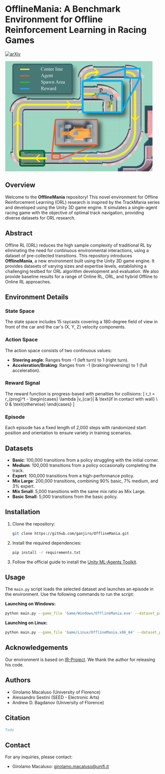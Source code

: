 # OfflineMania: A Benchmark Environment for Offline Reinforcement Learning in Racing Games

[![arXiv](https://img.shields.io/badge/arXiv-Paper-<COLOR>.svg)](todo)

<img src="assets/track.png" width="480" alt="Image of the environment">

## Overview

Welcome to the **OfflineMania** repository! This novel environment for Offline Reinforcement Learning (ORL) research is inspired by the TrackMania series and developed using the Unity 3D game engine. It simulates a single-agent racing game with the objective of optimal track navigation, providing diverse datasets for ORL research.

## Abstract

Offline RL (ORL) reduces the high sample complexity of traditional RL by eliminating the need for continuous environmental interactions, using a dataset of pre-collected transitions. This repository introduces **OfflineMania**, a new environment built using the Unity 3D game engine. It provides datasets of varying sizes and expertise levels, establishing a challenging testbed for ORL algorithm development and evaluation. We also provide baseline results for a range of Online RL, ORL, and hybrid Offline to Online RL approaches.

## Environment Details

### State Space

The state space includes 15 raycasts covering a 180-degree field of view in front of the car and the car's (X, Y, Z) velocity components.

### Action Space

The action space consists of two continuous values:
- **Steering angle**: Ranges from -1 (left turn) to 1 (right turn).
- **Acceleration/Braking**: Ranges from -1 (braking/reversing) to 1 (full acceleration).

### Reward Signal

The reward function is progress-based with penalties for collisions:
\[ r_t = r_{prog}^t - \begin{cases} 
\lambda \|v_{car}\| & \text{if in contact with wall} \\
0 & \text{otherwise} 
\end{cases} \]

### Episode

Each episode has a fixed length of 2,000 steps with randomized start position and orientation to ensure variety in training scenarios.

## Datasets

- **Basic**: 100,000 transitions from a policy struggling with the initial corner.
- **Medium**: 100,000 transitions from a policy occasionally completing the track.
- **Expert**: 100,000 transitions from a high-performance policy.
- **Mix Large**: 200,000 transitions, combining 90% basic, 7% medium, and 3% expert.
- **Mix Small**: 5,000 transitions with the same mix ratio as Mix Large.
- **Basic Small**: 5,000 transitions from the basic policy.

## Installation

1. Clone the repository:
   ```bash
   git clone https://github.com/ganjiro/OfflineMania.git
   ```
2. Install the required dependencies:
   ```bash
   pip install -r requirements.txt
   ```
3. Follow the official guide to install the [Unity ML-Agents Toolkit](https://github.com/Unity-Technologies/ml-agents/blob/develop/docs/Installation.md).

## Usage

The `main.py` script loads the selected dataset and launches an episode in the environment. Use the following commands to run the script:

**Launching on Windows:**
   ```bash
   python main.py --game_file 'Game/Windows/OfflineMania.exe' --dataset_path 'OfflineMania/Datasets' --dataset_name 'mixLarge'
   ```

**Launching on Linux:**
   ```bash
   python main.py --game_file 'Game/Linux/OfflineMania.x86_64' --dataset_path 'OfflineMania/Datasets' --dataset_name 'mixLarge'
   ```

## Acknowledgements

Our environment is based on [IR-Project](https://github.com/monidp9/IR-Project). We thank the author for releasing his code.

## Authors

- Girolamo Macaluso (University of Florence)
- Alessandro Sestini (SEED - Electronic Arts)
- Andrew D. Bagdanov (University of Florence)

## Citation
```bibtex
Todo
```

## Contact

For any inquiries, please contact:

- Girolamo Macaluso: girolamo.macaluso@unifi.it

